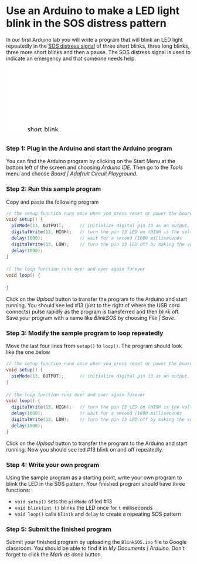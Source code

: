 # Use an Arduino to make a LED light blink in the SOS distress pattern
In our first Arduino lab you will write a program that will blink an LED light repeatedly in the [SOS distress signal](https://en.wikipedia.org/wiki/SOS) of three short blinks, three long blinks, three more short blinks and then a pause.  The SOS distress signal is used to indicate an emergency and that someone needs help.    
![](SOSblink.gif)  

### Step 1: Plug in the Arduino and start the Arduino program
You can find the Arduino program by clicking on the Start Menu at the bottom left of the screen and choosing *Arduino IDE*. Then go to the *Tools* menu and choose *Board | Adafruit Circuit Playground*.  

### Step 2: Run this sample program
Copy and paste the following program
```java {.line-numbers}
// the setup function runs once when you press reset or power the board
void setup() { 
  pinMode(13, OUTPUT);      // initialize digital pin 13 as an output.
  digitalWrite(13, HIGH);   // turn the pin 13 LED on (HIGH is the voltage level)
  delay(1000);              // wait for a second (1000 milliseconds
  digitalWrite(13, LOW);    // turn the pin 13 LED off by making the voltage LOW
  delay(1000);           
}

// the loop function runs over and over again forever
void loop() {

}
```
Click on the *Upload* button to transfer the program to the Arduino and start running. You should see led #13 (just to the right of where the USB cord connects) pulse rapidly as the program is transferred and then blink off. Save your program with a name like *BlinkSOS* by choosing *File | Save*.

### Step 3: Modify the sample program to loop repeatedly
Move the last four lines from `setup()` to `loop()`. The program should look like the one below
```java {.line-numbers}
// the setup function runs once when you press reset or power the board
void setup() { 
  pinMode(13, OUTPUT);      // initialize digital pin 13 as an output.       
}

// the loop function runs over and over again forever
void loop() {
  digitalWrite(13, HIGH);   // turn the pin 13 LED on (HIGH is the voltage level)
  delay(1000);              // wait for a second (1000 milliseconds
  digitalWrite(13, LOW);    // turn the pin 13 LED off by making the voltage LOW
  delay(1000);    
}
```
Click on the *Upload* button to transfer the program to the Arduino and start running. Now you should see led #13 blink on and off repeatedly.  

### Step 4: Write your own program
Using the sample program as a starting point, write your own program to blink the LED in the SOS pattern.  Your finished program should have three functions:
- `void setup()` sets the `pinMode` of led #13
- `void blink(int t)` blinks the LED once for `t` milliseconds
- `void loop()` calls `blinik` and `delay` to create a repeating SOS pattern

### Step 5: Submit the finished program
Submit your finished program by uploading the `BlinkSOS.ino` file to Google classroom. You should be able to find it in *My Documents | Arduino*. Don't forget to click the *Mark as done* button.
